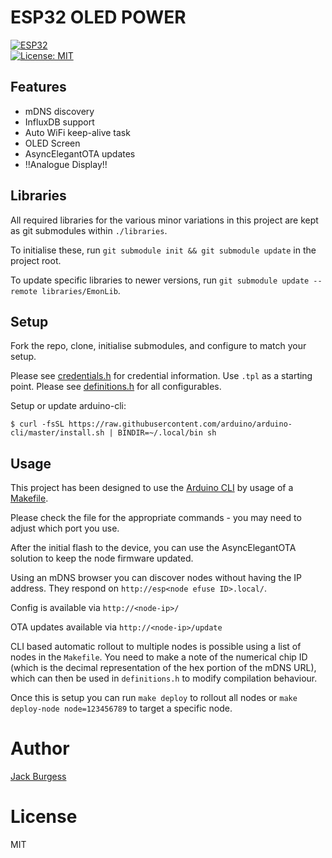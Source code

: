 # ESP32 OLED POWER

[![ESP32](https://img.shields.io/badge/ESP-32-000000.svg?longCache=true&style=flat&colorA=AA101F)](https://www.espressif.com/en/products/socs/esp32)
<br>
[![License: MIT](https://img.shields.io/badge/License-MIT-brightgreen.svg)](https://opensource.org/licenses/MIT)

## Features

 - mDNS discovery
 - InfluxDB support
 - Auto WiFi keep-alive task
 - OLED Screen
 - AsyncElegantOTA updates
 - !!Analogue Display!!

## Libraries

All required libraries for the various minor variations in this project are kept as git submodules within `./libraries`.

To initialise these, run `git submodule init && git submodule update` in the project root.

To update specific libraries to newer versions, run `git submodule update --remote libraries/EmonLib`.

## Setup

Fork the repo, clone, initialise submodules, and configure to match your setup.

Please see [credentials.h](./credentials.h) for credential information. Use `.tpl` as a starting point.
Please see [definitions.h](./definitions.h) for all configurables.

Setup or update arduino-cli:

```
$ curl -fsSL https://raw.githubusercontent.com/arduino/arduino-cli/master/install.sh | BINDIR=~/.local/bin sh
```

## Usage

This project has been designed to use the [Arduino CLI](https://arduino.github.io/arduino-cli/latest/) by usage of a [Makefile](./Makefile).

Please check the file for the appropriate commands - you may need to adjust which port you use.

After the initial flash to the device, you can use the AsyncElegantOTA solution to keep the node firmware updated.

Using an mDNS browser you can discover nodes without having the IP address. They respond on `http://esp<node efuse ID>.local/`.

Config is available via `http://<node-ip>/`

OTA updates available via `http://<node-ip>/update`

CLI based automatic rollout to multiple nodes is possible using a list of nodes in the `Makefile`. You need to make a note of the numerical chip ID (which is the decimal representation of the hex portion of the mDNS URL), which can then be used in `definitions.h` to modify compilation behaviour.

Once this is setup you can run `make deploy` to rollout all nodes or `make deploy-node node=123456789` to target a specific node.

# Author

[Jack Burgess](https://jackburgess.dev)

# License

MIT
